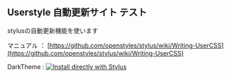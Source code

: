 ## Userstyle 自動更新サイト テスト

stylusの自動更新機能を使います

マニュアル ： [https://github.com/openstyles/stylus/wiki/Writing-UserCSS](https://github.com/openstyles/stylus/wiki/Writing-UserCSS)

DarkTheme :  [![Install directly with Stylus](https://img.shields.io/badge/Install%20directly%20with-Stylus-00adad.svg)](../../raw/main/test01/Aozorabunko_BrownTheme.user.css)

